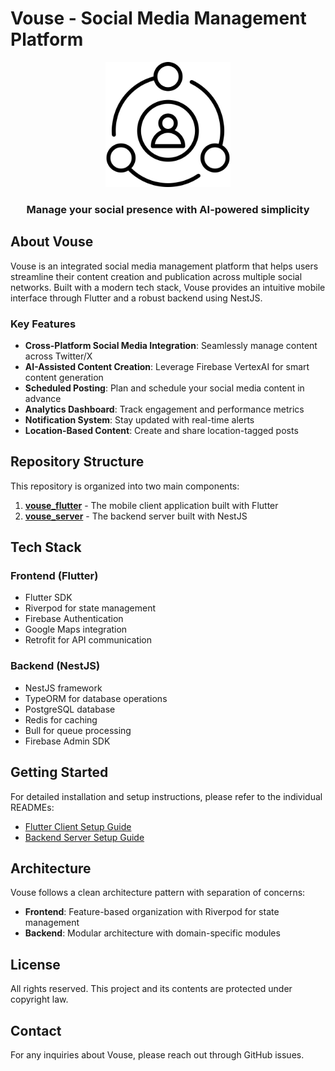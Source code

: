 # Vouse - Social Media Management Platform

<div align="center">
  <img src="vouse_flutter/assets/images/vouse_app_logo.png" alt="Vouse Logo" width="200">
  <h3>Manage your social presence with AI-powered simplicity</h3>
</div>

## About Vouse

Vouse is an integrated social media management platform that helps users streamline their content creation and publication across multiple social networks. Built with a modern tech stack, Vouse provides an intuitive mobile interface through Flutter and a robust backend using NestJS.

### Key Features

- **Cross-Platform Social Media Integration**: Seamlessly manage content across Twitter/X
- **AI-Assisted Content Creation**: Leverage Firebase VertexAI for smart content generation
- **Scheduled Posting**: Plan and schedule your social media content in advance
- **Analytics Dashboard**: Track engagement and performance metrics
- **Notification System**: Stay updated with real-time alerts
- **Location-Based Content**: Create and share location-tagged posts

## Repository Structure

This repository is organized into two main components:

1. **[vouse_flutter](vouse_flutter/)** - The mobile client application built with Flutter
2. **[vouse_server](vouse_server/)** - The backend server built with NestJS

## Tech Stack

### Frontend (Flutter)
- Flutter SDK
- Riverpod for state management
- Firebase Authentication
- Google Maps integration
- Retrofit for API communication

### Backend (NestJS)
- NestJS framework
- TypeORM for database operations
- PostgreSQL database
- Redis for caching
- Bull for queue processing
- Firebase Admin SDK

## Getting Started

For detailed installation and setup instructions, please refer to the individual READMEs:

- [Flutter Client Setup Guide](vouse_flutter/README.md)
- [Backend Server Setup Guide](vouse_server/README.md)

## Architecture

Vouse follows a clean architecture pattern with separation of concerns:

- **Frontend**: Feature-based organization with Riverpod for state management
- **Backend**: Modular architecture with domain-specific modules

## License

All rights reserved. This project and its contents are protected under copyright law.

## Contact

For any inquiries about Vouse, please reach out through GitHub issues.
